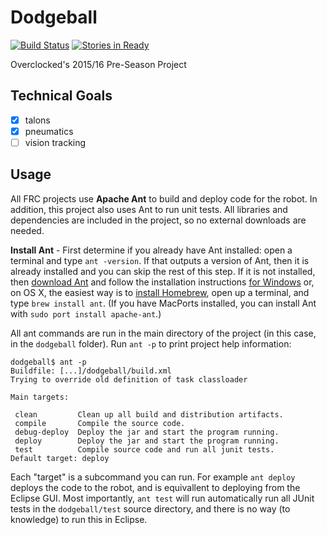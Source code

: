 # Dodgeball
[![Build Status](https://travis-ci.com/246overclocked/dodgeball.svg?token=2FpVbKW7VbxCXxGx8Yi3&branch=master)](https://travis-ci.com/246overclocked/dodgeball)
[![Stories in Ready](https://badge.waffle.io/246overclocked/dodgeball.svg?label=ready&title=Ready)](https://waffle.io/246overclocked/dodgeball)

Overclocked's 2015/16 Pre-Season Project

## Technical Goals
- [x] talons
- [x] pneumatics
- [ ] vision tracking

## Usage
All FRC projects use **Apache Ant** to build and deploy code for the robot. In addition, this project also uses Ant to run unit tests. All libraries and dependencies are included in the project, so no external downloads are needed.

**Install Ant** - First determine if you already have Ant installed: open a terminal and type `ant -version`. If that outputs a version of Ant, then it is already installed and you can skip the rest of this step. If it is not installed, then [download Ant](http://ant.apache.org/bindownload.cgi) and follow the installation instructions [for Windows](http://www.nczonline.net/blog/2012/04/12/how-to-install-apache-ant-on-windows/) or, on OS X, the easiest way is to [install Homebrew](http://brew.sh), open up a terminal, and type `brew install ant`. (If you have MacPorts installed, you can install Ant with `sudo port install apache-ant`.)

All ant commands are run in the main directory of the project (in this case, in the `dodgeball` folder). Run `ant -p` to print project help information:
```
dodgeball$ ant -p
Buildfile: [...]/dodgeball/build.xml
Trying to override old definition of task classloader

Main targets:

 clean         Clean up all build and distribution artifacts.
 compile       Compile the source code.
 debug-deploy  Deploy the jar and start the program running.
 deploy        Deploy the jar and start the program running.
 test          Compile source code and run all junit tests.
Default target: deploy
```
Each "target" is a subcommand you can run. For example `ant deploy` deploys the code to the robot, and is equivallent to deploying from the Eclipse GUI. Most importantly, `ant test` will run automatically run all JUnit tests in the `dodgeball/test` source directory, and there is no way (to knowledge) to run this in Eclipse.
